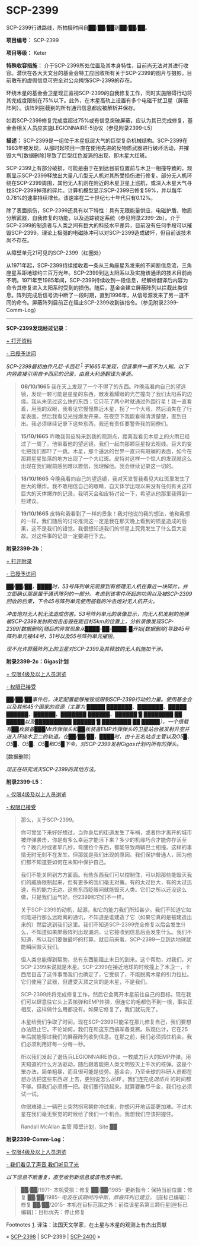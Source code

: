 # SCP-2399
                        




SCP-2399行进路线，所拍摄时间自██/██/██到██/██/██。



**项目编号：** SCP-2399

**项目等级：** Keter

**特殊收容措施：** 介于SCP-2399所处位置及其本身特性，目前尚无法对其进行收容。潜伏在各大天文台的基金会特工应回收所有关于SCP-2399的图片与摄影。目前散布的虚假信息可完全对公众掩饰SCP-2399的存在。

环绕木星的基金会卫星现正监视SCP-2399的自我修复工作，同时实施阻碍行动将其完成度限制在75%以下。此外，在木星高轨上设置有多个电磁干扰卫星（屏蔽阵列）。该阵列拦截到的所有通讯信息都应被解析并保存。

如若SCP-2399修复完成度超过75%或有信息突破屏蔽，应认为其已完成修复，基金会相关人员应实施LEGIONNAIRE-5协议（参见附录2399-L5）

**描述：** SCP-2399是一组位于木星低层大气的巨型复杂机械结构。SCP-2399在1963年被发现，从那时起项目一直在使用先进的反物质武器进行破坏活动，并摧毁大气[数据删除]导致了巨型红色漩涡的出现，即木星大红斑。

SCP-2399上有部分破损，可能是由于在到达目前位置前与木卫一相撞导致的。观察显示SCP-2399释放出大量八爪型无人机对其所受损伤进行修复。部分无人机环绕在SCP-2399周围，其他无人机则在附近的木星卫星上巡航，或深入木星大气寻找SCP-2399掉落的碎片。计算机模型显示SCP-2399已修复59%，并以每年0.78%的速率持续增长。该速率在二十世纪七十年代只有0.12%。

除了表面损伤，SCP-2399还具有以下特性：具有无限能量供应，电磁护盾，物质分解武器，自我修复的功能，以及追踪锁定系统（参见附录2399-2b）。介于SCP-2399的制造者与人类之间有巨大的科技水平差异，目前没有任何手段可以摧毁SCP-2399。理论上极强的电磁脉冲可以对SCP-2399造成破坏，但目前该技术尚不存在。



从障壁单元21可见的SCP-2399（红圈处）



从1971年起，SCP-2399持续接收着一条从三角座星系发来的不间断信息流，三角座星系距地球约三百万光年。SCP-2399到达太阳系以及实施该通讯的技术目前尚不明。1971年至1985年间，SCP-2399持续收到一段信息，经解析翻译后内容为命令其修复进入太阳系时受到的损伤。随后，基金会建立屏蔽阵列以拦截此类信息。阵列完成后信号流中断了一段时期，直到1996年，从信号源发来了另一道不同的命令。屏蔽阵列目前正在阻止SCP-2399收到该指令。（参见附录2399-Comm-Log）


---

**SCP-2399发现经过记录：** 


<a shape='rect' class='collapsible-block-link' href='javascript:;'>+&#160;&#25171;&#24320;&#36164;&#26009;</a>

<a shape='rect' class='collapsible-block-link' href='javascript:;'>-&#160;&#24050;&#25480;&#20104;&#35775;&#38382;</a>

*SCP-2399最初由乔凡尼·卡西尼<sup class='footnoteref'>
 <a shape='rect' class='footnoteref' id='footnoteref-1' href='javascript:;' onclick='WIKIDOT.page.utils.scrollToReference(&apos;footnote-1&apos;)'>1</a>
</sup>于1665年发现，但该事件一直不为人知。以下内容直接引用自卡西尼的记录，由意大利语翻译为英语。* 


> **08/10/1665** 
我在天上发现了一个不得了的东西。昨晚我看向自己的望远镜，发现一颗可能是星星的东西，散发着耀眼的光芒撞向了我们太阳系的边缘。我从未见过这么快的东西；它只花了两小时就通过外围行星！我一直看着，用我的双眼，我看见它慢慢靠近木星，拐了一个大弯，然后消失在了行星表面。然后我看见光线爆发开来，在夜空下我能看得清清楚楚，直到日出。我必须继续记录下这些东西，我还有责任要警告我的同僚们。
> 


> **15/10/1665** 
昨晚我带皮特来到我的观测点，距离我看见木星上的火雨已经过了一周了。他带着他的望远镜，我们一起向那颗巨星投去视线。巨大的变化把我们都吓了一跳。木星，那个遥远的世界一直只有斑斓的表面，如今在那颗星星坠落的地方出现了一个大红斑。皮特对这样一个惊人的发现就这么出现在我们眼前感到难以置信，我理解他。我会继续记录这一切的。
> 


> **18/10/1665** 
今晚我看向自己的望远镜，我对天发誓我看见大红斑里发生了巨大的爆炸。我不敢相信自己的眼睛，自天体学出现以来没有任何有关这样巨大的天体爆炸的记录。我明天会和皮特讨论一下，希望从他那里我得到一些建议。
> 


> **19/10/1665** 
皮特和我看到了一样的景象！我对他说的我的想法，他和我想的一样，我们随后的讨论推测这一定是我在那天晚上看到的陨星造成的后果，这不是我们的错觉。我很想知道我们的邻星上究竟发生了什么巨大变故。对这件事的记录一定要进行下去。
> 




**附录2399-2b：** 


<a shape='rect' class='collapsible-block-link' href='javascript:;'>+&#160;&#25171;&#24320;&#38468;&#24405;</a>

<a shape='rect' class='collapsible-block-link' href='javascript:;'>-&#160;&#24050;&#25480;&#20104;&#35775;&#38382;</a>

*██/██/██，████时，53号阵列单元观察到有修理无人机在靠近一块碎片，并立即确认那是属于通讯阵列的一部分。考虑到该零件所起的功用以及被SCP-2399回收的后果，下令45号阵列单元使用搭载的冲击炮对无人机开火。* 

*冲击炮对无人机无法造成伤害。53号阵列单元的录像显示，向无人机发射的炮弹被SCP-2399发射的炮击击毁在距目标5km的位置上，分析录像发现SCP-2399[数据删除]随后的异常现象从████-██-████-█开始[数据删除]导致45号阵列单元被44号，51号以及55号阵列单元摧毁。* 

*现不允许屏蔽阵列上的卫星对SCP-2399及其释放的无人机施加干涉。* 




**附录2399-2c：Gigas计划** 


<a shape='rect' class='collapsible-block-link' href='javascript:;'>+&#160;&#20165;&#38480;4&#32423;&#21450;&#20197;&#19978;&#20154;&#21592;&#27983;&#35272;</a>

<a shape='rect' class='collapsible-block-link' href='javascript:;'>-&#160;&#26435;&#38480;&#24050;&#25509;&#21463;</a>

*██/██/██事件后，决定配置能够摧毁或限制SCP-2399行动的力量。使用基金会以及其他45个国家的资源（主要为 █████ ███████、███████、█████ ██████、██████、███████ ██████、██████'█ ████████ ██ █████以及██████████ ██████'█ ████████ ██ █████），一个搭载有██枚装备███Mt炸弹弹头和██枚装备EMP炸弹弹头的卫星站台被发射升空并进入环绕木卫二的轨道。在██/██/██，████时，由十五名站点主管以及O5█、O5█、O5█、O5█和O5█下令，对SCP-2399发射Gigas计划内所有的弹头。* 

[数据删除]

*现正在研究消灭SCP-2399的其他方法。* 




**附录2399-L5：** 


<a shape='rect' class='collapsible-block-link' href='javascript:;'>+&#160;&#20165;&#38480;4&#32423;&#21450;&#20197;&#19978;&#20154;&#21592;&#27983;&#35272;</a>

<a shape='rect' class='collapsible-block-link' href='javascript:;'>-&#160;&#26435;&#38480;&#24050;&#25509;&#21463;</a>


> 那么，关于SCP-2399。
> 
> 你可曾坐下来好好想过，当你身后的街道发生了车祸，或者你才离开的城市被炸弹袭击，你是有多么幸运才能活下来？多少的机缘巧合才能你存活至今？晚几秒或者早几秒，弯腰捡个东西，都能导致两辆巴士相撞。这样的事情无时无刻不在发生。但那就是我们出现的原因。我们保护普通人，因为他们都不知道要如何在未知中保护自己。
> 
> 我们不能关照到方方面面。有些东西我们可以控制住，可以把那些能毁灭我们的威胁限制起来，但有更多的我们毫无对策。有的太过巨大，有的太过迅速，有的能力无边，这些东西眨眼间就能毁灭人类。它们之所以还没这么做，只是我们运气好。但2399和它们不一样。
> 
> 关于SCP-2399的动机，起源，和它的能力我们所知甚少。我们不知道它如何能进行那么远距离的通讯，不知道是谁建造了它（如果它真的是被建造出来的）然后送到我们这里。我们不知道SCP-2399完全修复以后会发生什么，不知道如果屏蔽阵列出现漏洞，让它接收到信息后会发生什么。我们不知道，所以我们要做最坏的打算。就目前来看，SCP-2399一旦到达地球就能瞬间毁灭我们。
> 
> 但人类总能得到帮助，总有东西能阻止末日的到来。这个帮助，对我们，对SCP-2399来说就是木星。SCP-2399在接近地球的时候撞上了木卫一，卡西尼目击了这件事而我们也确定了，它受损了，不能脱离木星的引力拉扯。它们使用了武器，但遭受灭顶之灾的是木星，不是我们。
> 
> SCP-2399终将完成修复工作，然后它会离开木星前往自己的目标。现在我们可以肆意往它头上丢核弹和EMP炸弹，但连它的毛都伤不到一根，事实正相反，这样做什么用都没有。如果它修复了，我们就玩完了。
> 
> 木星给我们争取了时间。现在SCP-2399只能呆在那儿修复自己，我们要想办法阻止它。不论如何，我们在和这东西搞军备竞赛。乐观估计，它在25年后就能穿过我们的屏蔽阵列收到信息。在那之前，我们必须抓住机会。我们必须利用好每一分每一秒。
> 
> 所以我们发起了退伍兵LEGIONNAIRE协议。一枚威力巨大的EMP炸弹，用天知道的什么方法驱动，随后跟着能把人类文明毁灭上千次的核弹。这是个笨办法，简单粗暴，而且很可能是徒劳。基金会，乃至全球的科研人员都在想办法把这些东西*送* 上去，更别说怎么*运转* 。我们连完成*退伍兵* 的时间都不够。但我们必须搏一把。我们要行动起来。就算要散尽千金，我们也必须试一试。
> 
> 你很难碰上一辆巴士突然拐弯朝你冲过来，你想闪开地话那更加难。不过木星在我们毫无察觉的时候给了我们一个机会。我想我们应该把握住。
> 
> Randall McAllan
主管
障壁计划，Site ██
> 




**附录2399-Comm-Log：** 


<a shape='rect' class='collapsible-block-link' href='javascript:;'>+&#160;&#20165;&#38480;4&#32423;&#21450;&#20197;&#19978;&#20154;&#21592;&#27983;&#35272;</a>

<a shape='rect' class='collapsible-block-link' href='javascript:;'>-&#160;&#25105;&#20204;&#30475;&#35265;&#20102;&#22768;&#38899;&#160;&#25105;&#20204;&#21548;&#35265;&#20102;&#20809;</a>

*以下信息不断重复，直至收到新信息或该电波中断。* 


> ██/██/1971- 本机受损：修复
██/██/1985- 更新指令：保持当前位置：修复
██/██/1985- *电波在该期间内中断，屏蔽阵列已建立。* 
[座标已编辑]：修复
██/██/2015- 本机在目标范围之外：前往该星系第三颗行星[座标已编辑]：目标优先：停止修复
> 





Footnotes
<a shape='rect' href='javascript:;' onclick='WIKIDOT.page.utils.scrollToReference(&apos;footnoteref-1&apos;)'>1</a>. 译注：法国天文学家，在土星与木星的观测上有杰出贡献



« [SCP-2398](/scp-2398) | SCP-2399 | [SCP-2400](/scp-2400) »





                    